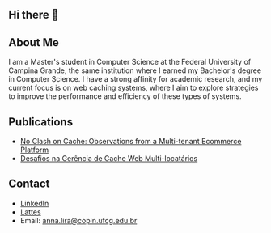 ## Hi there 👋

## About Me

I am a Master's student in Computer Science at the Federal University of Campina Grande, the same institution where I earned my Bachelor's degree in Computer Science. I have a strong affinity for academic research, and my current focus is on web caching systems, where I aim to explore strategies to improve the performance and efficiency of these types of systems.

## Publications

- [No Clash on Cache: Observations from a Multi-tenant Ecommerce Platform](https://dl.acm.org/doi/10.1145/3629526.3645039)
- [Desafios na Gerência de Cache Web Multi-locatários](https://www.researchgate.net/publication/382533048_Desafios_na_Gerencia_de_Cache_Web_Multi-locatarios)

## Contact

- [LinkedIn]("www.linkedin.com/in/anna-lira")
- [Lattes](http://lattes.cnpq.br/9315775432767228)
- Email: anna.lira@copin.ufcg.edu.br
